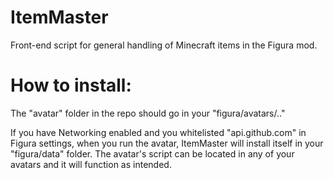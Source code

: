 # ItemMaster
Front-end script for general handling of Minecraft items in the Figura mod.

# How to install:

The "avatar" folder in the repo should go in your "figura/avatars/.." 

If you have Networking enabled and you whitelisted "api.github.com" in Figura settings, when you run the avatar, ItemMaster will install itself in your "figura/data" folder. The avatar's script can be located in any of your avatars and it will function as intended.